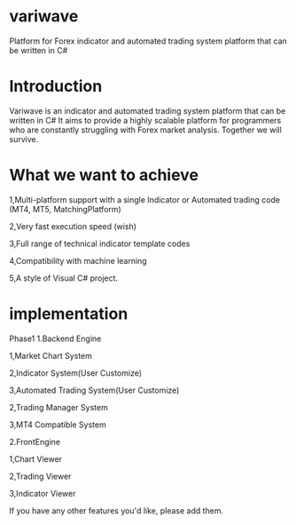 # variwave
Platform for Forex indicator and automated trading system platform that can be written in C#

# Introduction
Variwave is an indicator and automated trading system platform that can be written in C#
It aims to provide a highly scalable platform for programmers who are constantly struggling with Forex market analysis.
Together we will survive.

# What we want to achieve
1,Multi-platform support with a single Indicator or Automated trading code (MT4, MT5, MatchingPlatform)

2,Very fast execution speed (wish)

3,Full range of technical indicator template codes

4,Compatibility with machine learning

5,A style of Visual C# project.

# implementation

Phase1
1.Backend Engine

  1,Market Chart System
  
  2,Indicator System(User Customize)
  
  3,Automated Trading System(User Customize)
  
  2,Trading Manager System
  
  3,MT4 Compatible System
  
2.FrontEngine

  1,Chart Viewer
  
  2,Trading Viewer
  
  3,Indicator Viewer

If you have any other features you'd like, please add them.


